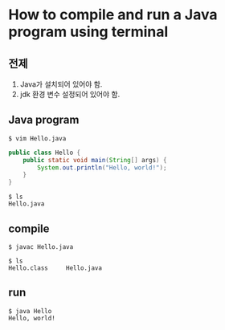 # How to compile and run a Java program using terminal
## 전제
1. Java가 설치되어 있어야 함.
2. jdk 환경 변수 설정되어 있어야 함.

## Java program
```text
$ vim Hello.java
```
```java
public class Hello {
    public static void main(String[] args) {
        System.out.println("Hello, world!");
    }
}
```
```text
$ ls
Hello.java
```

## compile
```text
$ javac Hello.java
```
```text
$ ls
Hello.class     Hello.java
```

## run
```text
$ java Hello
Hello, world!
```
